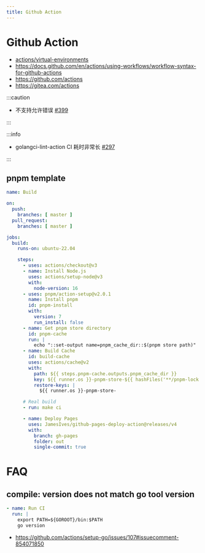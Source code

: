 ```yaml
---
title: Github Action
---
```


# Github Action

- [actions/virtual-environments](https://github.com/actions/virtual-environments)
- https://docs.github.com/en/actions/using-workflows/workflow-syntax-for-github-actions
- https://github.com/actions
- https://gitea.com/actions

:::caution

- 不支持允许错误 [#399](https://github.com/actions/toolkit/issues/399)

:::

:::info

- golangci-lint-action CI 耗时非常长 [#297](https://github.com/golangci/golangci-lint-action/issues/297)

:::

## pnpm template

```yaml
name: Build

on:
  push:
    branches: [ master ]
  pull_request:
    branches: [ master ]

jobs:
  build:
    runs-on: ubuntu-22.04

    steps:
      - uses: actions/checkout@v3
      - name: Install Node.js
        uses: actions/setup-node@v3
        with:
          node-version: 16
      - uses: pnpm/action-setup@v2.0.1
        name: Install pnpm
        id: pnpm-install
        with:
          version: 7
          run_install: false
      - name: Get pnpm store directory
        id: pnpm-cache
        run: |
          echo "::set-output name=pnpm_cache_dir::$(pnpm store path)"
      - name: Build Cache
        id: build-cache
        uses: actions/cache@v2
        with:
          path: ${{ steps.pnpm-cache.outputs.pnpm_cache_dir }}
          key: ${{ runner.os }}-pnpm-store-${{ hashFiles('**/pnpm-lock.yaml') }}
          restore-keys: |
            ${{ runner.os }}-pnpm-store-

      # Real build
      - run: make ci

      - name: Deploy Pages
        uses: JamesIves/github-pages-deploy-action@releases/v4
        with:
          branch: gh-pages
          folder: out
          single-commit: true
```

# FAQ

## compile: version does not match go tool version

```yaml
- name: Run CI
  run: |
    export PATH=${GOROOT}/bin:$PATH
    go version
```

- https://github.com/actions/setup-go/issues/107#issuecomment-854071850
